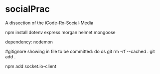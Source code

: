 # socialPrac
A dissection of the iCode-Rx-Social-Media

npm install 
dotenv
express
morgan
helmet
mongoose

dependency:
nodemon


#gitignore showing in file to be committed: do ds
git rm -rf --cached .
git add .


npm add socket.io-client
